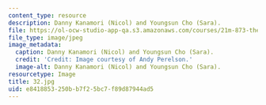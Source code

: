 ```yaml
---
content_type: resource
description: Danny Kanamori (Nicol) and Youngsun Cho (Sara).
file: https://ol-ocw-studio-app-qa.s3.amazonaws.com/courses/21m-873-theater-arts-topics-fall-2004-january-iap-2005/e8418853250bb7f25bc7f89d87944ad5_32.jpg
file_type: image/jpeg
image_metadata:
  caption: Danny Kanamori (Nicol) and Youngsun Cho (Sara).
  credit: 'Credit: Image courtesy of Andy Perelson.'
  image-alt: Danny Kanamori (Nicol) and Youngsun Cho (Sara).
resourcetype: Image
title: 32.jpg
uid: e8418853-250b-b7f2-5bc7-f89d87944ad5
---
```


